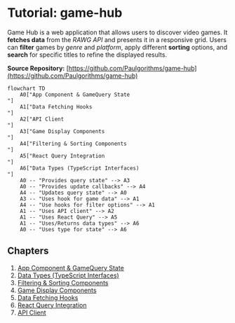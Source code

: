 # Tutorial: game-hub

Game Hub is a web application that allows users to discover video games.
It **fetches data** from the *RAWG API* and presents it in a responsive grid.
Users can **filter** games by *genre* and *platform*, apply different **sorting** options, and **search** for specific titles to refine the displayed results.


**Source Repository:** [https://github.com/Paulgorithms/game-hub](https://github.com/Paulgorithms/game-hub)

```mermaid
flowchart TD
    A0["App Component & GameQuery State
"]
    A1["Data Fetching Hooks
"]
    A2["API Client
"]
    A3["Game Display Components
"]
    A4["Filtering & Sorting Components
"]
    A5["React Query Integration
"]
    A6["Data Types (TypeScript Interfaces)
"]
    A0 -- "Provides query state" --> A3
    A0 -- "Provides update callbacks" --> A4
    A4 -- "Updates query state" --> A0
    A3 -- "Uses hook for game data" --> A1
    A4 -- "Use hooks for filter options" --> A1
    A1 -- "Uses API client" --> A2
    A1 -- "Uses React Query" --> A5
    A1 -- "Uses/Returns data types" --> A6
    A0 -- "Uses type for state" --> A6
```

## Chapters

1. [App Component & GameQuery State
](01_app_component___gamequery_state_.md)
2. [Data Types (TypeScript Interfaces)
](02_data_types__typescript_interfaces__.md)
3. [Filtering & Sorting Components
](03_filtering___sorting_components_.md)
4. [Game Display Components
](04_game_display_components_.md)
5. [Data Fetching Hooks
](05_data_fetching_hooks_.md)
6. [React Query Integration
](06_react_query_integration_.md)
7. [API Client
](07_api_client_.md)

